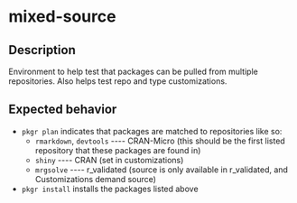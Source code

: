 # mixed-source

## Description

Environment to help test that packages can be pulled from multiple repositories. Also helps test repo and type customizations.

## Expected behavior

* `pkgr plan` indicates that packages are matched to repositories like so:
  - `rmarkdown`, `devtools` ---- CRAN-Micro (this should be the first listed repository that these packages are found in)
  - `shiny` ---- CRAN (set in customizations)
  - `mrgsolve` ---- r_validated (source is only available in r_validated, and Customizations demand source)
* `pkgr install` installs the packages listed above
